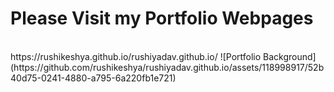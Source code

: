 # Please Visit my Portfolio Webpages
<br>
https://rushikeshya.github.io/rushiyadav.github.io/
![Portfolio Background](https://github.com/rushikeshya/rushiyadav.github.io/assets/118998917/52b40d75-0241-4880-a795-6a220fb1e721)
